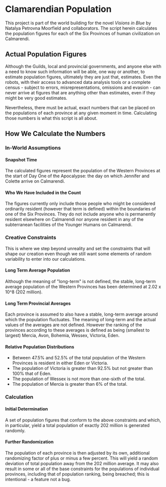 # Clamarendian Population
This project is part of the world building for the novel _Visions in Blue_ by Natalya Petrovna Moorfield and collaborators. The script herein calculates the population figures for each of the Six Provinces of human civilization on Calmarendi.
## Actual Population Figures
Although the Guilds, local and provincial governments, and anyone else with a need to know such information will be able, one way or another, to estimate population figures, ultimately they are just that, estimates. Even the robots, with their access to advanced data analysis tools or a complete census - subject to errors, misrepresentations, omissions and evasion - can never arrive at figures that are anything other than estimates, even if they might be very good estimates.

Nevertheless, there must be actual, exact numbers that can be placed on the populations of each province at any given moment in time. Calculating those numbers is what this script is all about.

## How We Calculate the Numbers
### In-World Assumptions
#### Snapshot Time
The calculated figures represent the population of the Western Provinces at the start of Day One of the Apocalypse: the day on which Jennifer and Colette arrive on Calmarendi.
#### Who We Have Included in the Count
The figures currently only include those people who might be considered ordinarily resident (however that term is defined) within the boundaries of one of the Six Provinces.  They do not include anyone who is permanently resident elsewhere on Calmarendi nor anyone resident in any of the subterranean facilities of the Younger Humans on Calmarendi.

### Creative Constraints
This is where we step beyond unreality and set the constraints that will shape our creation even though we still want some elements of random variability to enter into our calculations.
#### Long Term Average Population
Although the meaning of "long-term" is not defined, the stable, long-term average population of the Western Provinces has been determined at 2.02 x 10^8 (202 million).
#### Long Term Provincial Averages
Each province is assumed to also have a stable, long-term average around which the population fluctuates. The meaning of long-term and the actual values of the averages are not defined. However the ranking of the provinces according to these averages is defined as being (smallest to largest) Mercia, Avon, Bohemia, Wessex, Victoria, Eden.
#### Relative Population Distributions
- Between 47.5% and 52.5% of the total population of the Western Provinces is resident in either Eden or Victoria.
- The population of Victoria is greater than 92.5% but not greater than 100%  that of Eden.
- The population of Wessex is not more than one-sixth of the total.
- The population of Mercia is greater than 6% of the total.

### Calculation
#### Initial Determination
A set of population figures that conform to the above constraints  and which, in particular, yield a total population of exactly 202 million is generated randomly.
#### Further Randomization
The population of each province is then adjusted by its own, additional randomizing factor of plus or minus a few percent. This will yield a random deviation of total population away from the 202 million average.  It may also result in some or all of the base constraints for the populations of individual provinces, including that of population ranking, being breached; this is intentional - a feature not a bug.